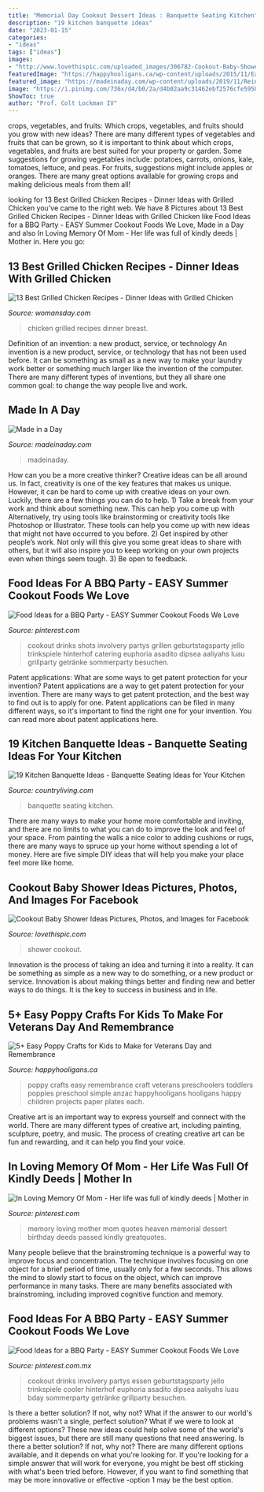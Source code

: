 ```yaml
---
title: "Memorial Day Cookout Dessert Ideas : Banquette Seating Kitchen"
description: "19 kitchen banquette ideas"
date: "2023-01-15"
categories:
- "ideas"
tags: ["ideas"]
images:
- "http://www.lovethispic.com/uploaded_images/306782-Cookout-Baby-Shower-Ideas.jpg"
featuredImage: "https://happyhooligans.ca/wp-content/uploads/2015/11/Easy-Poppy-Crafts-for-Preschoolers-and-Toddlers-Happy-Hooligans-.jpg"
featured_image: "https://madeinaday.com/wp-content/uploads/2019/11/Reindeer-home.jpg"
image: "https://i.pinimg.com/736x/d4/b0/2a/d4b02aa9c31462ebf2576cfe5958d013.jpg"
ShowToc: true
author: "Prof. Colt Lockman IV"
---
```



crops, vegetables, and fruits: Which crops, vegetables, and fruits should you grow with new ideas?
There are many different types of vegetables and fruits that can be grown, so it is important to think about which crops, vegetables, and fruits are best suited for your property or garden. Some suggestions for growing vegetables include: potatoes, carrots, onions, kale, tomatoes, lettuce, and peas. For fruits, suggestions might include apples or oranges. There are many great options available for growing crops and making delicious meals from them all!

	

		
looking for 13 Best Grilled Chicken Recipes - Dinner Ideas with Grilled Chicken you've came to the right web. We have 8 Pictures about 13 Best Grilled Chicken Recipes - Dinner Ideas with Grilled Chicken like Food Ideas for a BBQ Party - EASY Summer Cookout Foods We Love, Made in a Day and also In Loving Memory Of Mom - Her life was full of kindly deeds | Mother in. Here you go:
		
    
## 13 Best Grilled Chicken Recipes - Dinner Ideas With Grilled Chicken

<img loading=lazy src="http://wdy.h-cdn.co/assets/17/21/grilled-chicken-caprese_1.jpg" onerror="this.onerror=null;this.src='https://tse4.mm.bing.net/th?id=OIP.OR2QssuNmfMwWmj8vHjHbwHaLH&amp;pid=15.1';" alt="13 Best Grilled Chicken Recipes - Dinner Ideas with Grilled Chicken">

_Source: womansday.com_

>chicken grilled recipes dinner breast. 

	

Definition of an invention: a new product, service, or technology
An invention is a new product, service, or technology that has not been used before. It can be something as small as a new way to make your laundry work better or something much larger like the invention of the computer. There are many different types of inventions, but they all share one common goal: to change the way people live and work.

    
## Made In A Day

<img loading=lazy src="https://madeinaday.com/wp-content/uploads/2019/11/Reindeer-home.jpg" onerror="this.onerror=null;this.src='https://tse2.mm.bing.net/th?id=OIP.5j3STVv7Xz0ij9ozi5FoggHaLH&amp;pid=15.1';" alt="Made in a Day">

_Source: madeinaday.com_

>madeinaday. 

	

How can you be a more creative thinker?
Creative ideas can be all around us. In fact, creativity is one of the key features that makes us unique. However, it can be hard to come up with creative ideas on your own. Luckily, there are a few things you can do to help. 1) Take a break from your work and think about something new. This can help you come up with Alternatively, try using tools like brainstorming or creativity tools like Photoshop or Illustrator. These tools can help you come up with new ideas that might not have occurred to you before. 2) Get inspired by other people’s work. Not only will this give you some great ideas to share with others, but it will also inspire you to keep working on your own projects even when things seem tough. 3) Be open to feedback.

    
## Food Ideas For A BBQ Party - EASY Summer Cookout Foods We Love

<img loading=lazy src="https://i.pinimg.com/originals/30/d5/ba/30d5bac8b3b55213a7007e4e8345ad20.png" onerror="this.onerror=null;this.src='https://tse2.mm.bing.net/th?id=OIP.p_AsvmG7YuFHNE_h_OYHyQHaLH&amp;pid=15.1';" alt="Food Ideas for a BBQ Party - EASY Summer Cookout Foods We Love">

_Source: pinterest.com_

>cookout drinks shots involvery partys grillen geburtstagsparty jello trinkspiele hinterhof catering euphoria asadito dipsea aaliyahs luau grillparty getränke sommerparty besuchen. 

	

Patent applications: What are some ways to get patent protection for your invention?
Patent applications are a way to get patent protection for your invention. There are many ways to get patent protection, and the best way to find out is to apply for one. Patent applications can be filed in many different ways, so it's important to find the right one for your invention. You can read more about patent applications here.

    
## 19 Kitchen Banquette Ideas - Banquette Seating Ideas For Your Kitchen

<img loading=lazy src="https://hips.hearstapps.com/hmg-prod.s3.amazonaws.com/images/bluewhiteblonde-kitchenbanquette-web-1555528070.jpg?crop=1.00xw:0.333xh;0,0.519xh&amp;resize=1200:*" onerror="this.onerror=null;this.src='https://tse3.mm.bing.net/th?id=OIP.2o1LJosK61rhDNKg0YG-NwHaDt&amp;pid=15.1';" alt="19 Kitchen Banquette Ideas - Banquette Seating Ideas for Your Kitchen">

_Source: countryliving.com_

>banquette seating kitchen. 

	

There are many ways to make your home more comfortable and inviting, and there are no limits to what you can do to improve the look and feel of your space. From painting the walls a nice color to adding cushions or rugs, there are many ways to spruce up your home without spending a lot of money. Here are five simple DIY ideas that will help you make your place feel more like home.

    
## Cookout Baby Shower Ideas Pictures, Photos, And Images For Facebook

<img loading=lazy src="http://www.lovethispic.com/uploaded_images/306782-Cookout-Baby-Shower-Ideas.jpg" onerror="this.onerror=null;this.src='https://tse4.mm.bing.net/th?id=OIP.cHCgrBrUUfsMDWESDKoZ1QAAAA&amp;pid=15.1';" alt="Cookout Baby Shower Ideas Pictures, Photos, and Images for Facebook">

_Source: lovethispic.com_

>shower cookout. 

	

Innovation is the process of taking an idea and turning it into a reality. It can be something as simple as a new way to do something, or a new product or service. Innovation is about making things better and finding new and better ways to do things. It is the key to success in business and in life.

    
## 5+ Easy Poppy Crafts For Kids To Make For Veterans Day And Remembrance

<img loading=lazy src="https://happyhooligans.ca/wp-content/uploads/2015/11/Easy-Poppy-Crafts-for-Preschoolers-and-Toddlers-Happy-Hooligans-.jpg" onerror="this.onerror=null;this.src='https://tse2.mm.bing.net/th?id=OIP.OsvxQZod1uh1gKkcEM1IugAAAA&amp;pid=15.1';" alt="5+ Easy Poppy Crafts for Kids to Make for Veterans Day and Remembrance">

_Source: happyhooligans.ca_

>poppy crafts easy remembrance craft veterans preschoolers toddlers poppies preschool simple anzac happyhooligans hooligans happy children projects paper plates each. 

	

Creative art is an important way to express yourself and connect with the world. There are many different types of creative art, including painting, sculpture, poetry, and music. The process of creating creative art can be fun and rewarding, and it can help you find your voice.

    
## In Loving Memory Of Mom - Her Life Was Full Of Kindly Deeds | Mother In

<img loading=lazy src="https://i.pinimg.com/736x/29/34/c4/2934c4d4f777dcd8e1f9b4f93b5f855d--dessert-ideas-in-loving-memory.jpg" onerror="this.onerror=null;this.src='https://tse4.mm.bing.net/th?id=OIP.wpIyEFe46lOBGKJtlKt26gHaGT&amp;pid=15.1';" alt="In Loving Memory Of Mom - Her life was full of kindly deeds | Mother in">

_Source: pinterest.com_

>memory loving mother mom quotes heaven memorial dessert birthday deeds passed kindly greatquotes. 

	

Many people believe that the brainstroming technique is a powerful way to improve focus and concentration. The technique involves focusing on one object for a brief period of time, usually only for a few seconds. This allows the mind to slowly start to focus on the object, which can improve performance in many tasks. There are many benefits associated with brainstroming, including improved cognitive function and memory.

    
## Food Ideas For A BBQ Party - EASY Summer Cookout Foods We Love

<img loading=lazy src="https://i.pinimg.com/736x/d4/b0/2a/d4b02aa9c31462ebf2576cfe5958d013.jpg" onerror="this.onerror=null;this.src='https://tse4.mm.bing.net/th?id=OIP.yCpVarHifUDOoVsQynzdAQHaLH&amp;pid=15.1';" alt="Food Ideas for a BBQ Party - EASY Summer Cookout Foods We Love">

_Source: pinterest.com.mx_

>cookout drinks involvery partys essen geburtstagsparty jello trinkspiele cooler hinterhof euphoria asadito dipsea aaliyahs luau bday sommerparty getränke grillparty besuchen. 

	

Is there a better solution? If not, why not?
What if the answer to our world's problems wasn't a single, perfect solution? What if we were to look at different options? These new ideas could help solve some of the world's biggest issues, but there are still many questions that need answering. Is there a better solution? If not, why not? There are many different options available, and it depends on what you're looking for. If you're looking for a simple answer that will work for everyone, you might be best off sticking with what's been tried before. However, if you want to find something that may be more innovative or effective -option 1 may be the best option.

